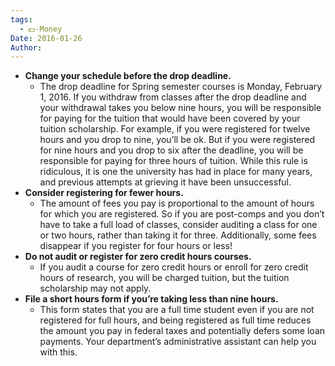 ```yaml
---
tags:
  - 💵-Money
Date: 2016-01-26
Author: 
---
```

- **Change your schedule before the drop deadline.** 
	- The drop deadline for Spring semester courses is Monday, February 1, 2016. If you withdraw from classes after the drop deadline and your withdrawal takes you below nine hours, you will be responsible for paying for the tuition that would have been covered by your tuition scholarship. For example, if you were registered for twelve hours and you drop to nine, you’ll be ok. But if you were registered for nine hours and you drop to six after the deadline, you will be responsible for paying for three hours of tuition. While this rule is ridiculous, it is one the university has had in place for many years, and previous attempts at grieving it have been unsuccessful.
- **Consider registering for fewer hours.** 
	- The amount of fees you pay is proportional to the amount of hours for which you are registered. So if you are post-comps and you don’t have to take a full load of classes, consider auditing a class for one or two hours, rather than taking it for three. Additionally, some fees disappear if you register for four hours or less!
- **Do not audit or register for zero credit hours courses.** 
	- If you audit a course for zero credit hours or enroll for zero credit hours of research, you will be charged tuition, but the tuition scholarship may not apply.
- **File a short hours form if you’re taking less than nine hours.** 
	- This form states that you are a full time student even if you are not registered for full hours, and being registered as full time reduces the amount you pay in federal taxes and potentially defers some loan payments. Your department’s administrative assistant can help you with this.